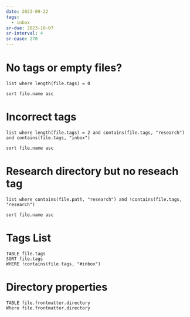 ```yaml
---
date: 2023-09-22
tags:
  - inbox
sr-due: 2023-10-07
sr-interval: 4
sr-ease: 270
---
```

# No tags or empty files?

```dataview
list where length(file.tags) = 0

sort file.name asc
```

# Incorrect tags

```dataview
list where length(file.tags) = 2 and contains(file.tags, "research") and contains(file.tags, "inbox")

sort file.name asc
```

# Research directory but no reseach tag

```dataview
list where contains(file.path, "research") and !contains(file.tags, "research")

sort file.name asc
```

# Tags List

```dataview
TABLE file.tags
SORT file.tags
WHERE !contains(file.tags, "#inbox")
```

# Directory properties

```dataview
TABLE file.frontmatter.directory
Where file.frontmatter.directory
```
